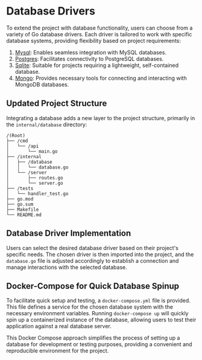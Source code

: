 # Database Drivers

To extend the project with database functionality, users can choose from a variety of Go database drivers. Each driver is tailored to work with specific database systems, providing flexibility based on project requirements:

1. [Mysql](https://github.com/go-sql-driver/mysql): Enables seamless integration with MySQL databases.
2. [Postgres](https://github.com/jackc/pgx/): Facilitates connectivity to PostgreSQL databases.
3. [Sqlite](https://github.com/mattn/go-sqlite3): Suitable for projects requiring a lightweight, self-contained database.
4. [Mongo](https://go.mongodb.org/mongo-driver): Provides necessary tools for connecting and interacting with MongoDB databases.

## Updated Project Structure

Integrating a database adds a new layer to the project structure, primarily in the `internal/database` directory:

```
/(Root)
├── /cmd
│   └── /api
│       └── main.go
├── /internal
│   ├── /database
│   │   └── database.go
│   └── /server
│       ├── routes.go
│       └── server.go
├── /tests
│   └── handler_test.go
├── go.mod
├── go.sum
├── Makefile
└── README.md
```

## Database Driver Implementation

Users can select the desired database driver based on their project's specific needs. The chosen driver is then imported into the project, and the `database.go` file is adjusted accordingly to establish a connection and manage interactions with the selected database.

## Docker-Compose for Quick Database Spinup

To facilitate quick setup and testing, a `docker-compose.yml` file is provided. This file defines a service for the chosen database system with the necessary environment variables. Running `docker-compose up` will quickly spin up a containerized instance of the database, allowing users to test their application against a real database server.

This Docker Compose approach simplifies the process of setting up a database for development or testing purposes, providing a convenient and reproducible environment for the project.